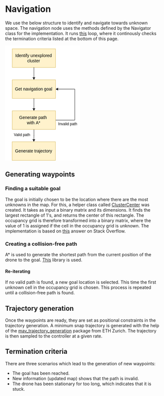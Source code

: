 # Navigation

We use the below structure to identify and navigate towards unknown space. The navigation node uses the methods defined by the Navigator class for the implementation. It runs [this](https://gitlab.lrz.de/00000000014ACFEA/autonomous-systems-2021-group-auto/-/blob/main/AdvancedChallenge1SimAndMapping/catkin_ws/src/navigation/src/navigation_node.cc#L19) loop, where it continously checks the termination criteria listed at the bottom of this page.

![structure](../../../images/Copy_of_Auto_overview.drawio.png)

## Generating waypoints

### Finding a suitable goal
The goal is initially chosen to be the location where there are the most unknowns in the map. 
For this, a helper class called [ClusterCenter](include/ClusterCenter.h) was created. It takes as input a binary matrix and its dimensions.
It finds the largest rectangle of 1's, and returns the center of this rectangle.
The occupancy grid is therefore transformed into a binary matrix, where the value of 1 is assigned if the cell in the occupancy grid is unknown.
The implementation is based on [this](https://stackoverflow.com/a/20039017/14969444) answer on Stack Overflow. 

### Creating a collision-free path

A* is used to generate the shortest path from the current position of the drone to the goal.
[This](https://github.com/daancode/a-star/blob/master/source/AStar.cpp) library is used.

#### Re-iterating
If no valid path is found, a new goal location is selected. This time the first unknown cell in the occupancy grid is chosen. This process is repeated until a collision-free path is found.

## Trajectory generation
Once the waypoints are ready, they are set as positional constraints in the trajectory generation. A minimum snap trajectory is generated with the help of the [mav_trajectory_generation](https://github.com/ethz-asl/mav_trajectory_generation) package from ETH Zurich. The trajectory is then sampled to the controller at a given rate.


## Termination criteria
There are three scenarios which lead to the generation of new waypoints:
- The goal has been reached.
- New information (updated map) shows that the path is invalid.
- The drone has been stationary for too long, which indicates that it is stuck.
